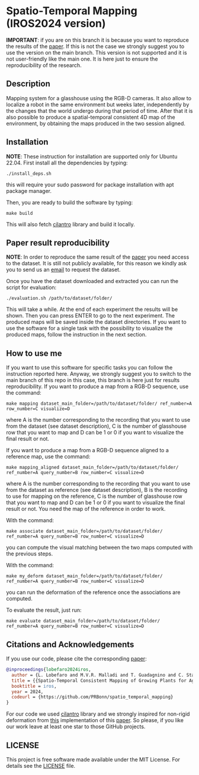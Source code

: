 # Spatio-Temporal Mapping  (IROS2024 version)

**IMPORTANT**: if you are on this branch it is because you want to reproduce the results of the [paper](https://www.ipb.uni-bonn.de/wp-content/papercite-data/pdf/lobefaro2024iros.pdf). If this is not the case we strongly suggest you to use the version on the main branch. This version is not supported and it is not user-friendly like the main one. It is here just to ensure the reproducibility of the research.

## Description
Mapping system for a glasshouse using the RGB-D cameras. It also allow to localize a robot in the same environment but weeks later, independently by the changes that the world undergo during that period of time. After that it is also possible to produce a spatial-temporal consistent 4D map of the environment, by obtaining the maps produced in the two session aligned.

## Installation 
**NOTE**: These instruction for installation are supported only for Ubuntu 22.04.
First install all the dependencies by typing:

```
./install_deps.sh
```

this will require your sudo password for package installation with apt package manager.

Then, you are ready to build the software by typing:

```
make build
```

This will also fetch [cilantro](https://github.com/kzampog/cilantro) library and build it locally.

## Paper result reproducibility
**NOTE**: In order to reproduce the same result of the [paper](https://www.ipb.uni-bonn.de/wp-content/papercite-data/pdf/lobefaro2024iros.pdf) you need access to the dataset. It is still not publicly available, for this reason we kindly ask you to send us an [email](mailto:llobefar@uni-bonn.de?subject=[GitHub]%20Data%20Request) to request the dataset.

Once you have the dataset downloaded and extracted you can run the script for evaluation:

```
./evaluation.sh /path/to/dataset/folder/
```

This will take a while. At the end of each experiment the results will be shown. Then you can press ENTER to go to the next experiment. The produced maps will be saved inside the dataset directories.
If you want to use the software for a single task with the possibility to visualize the produced maps, follow the instruction in the next section.

## How to use me
If you want to use this software for specific tasks you can follow the instruction reported here. Anyway, we strongly suggest you to switch to the main branch of this repo in this case, this branch is here just for results reproducibility.
If you want to produce a map from a RGB-D sequence, use the command:

```
make mapping dataset_main_folder=/path/to/dataset/folder/ ref_number=A row_number=C visualize=D
```

where A is the number corresponding to the recording that you want to use from the dataset (see dataset description), C is the number of glasshouse row that you want to map and D can be 1 or 0 if you want to visualize the final result or not.

If you want to produce a map from a RGB-D sequence aligned to a reference map, use the command:
```
make mapping_aligned dataset_main_folder=/path/to/dataset/folder/ ref_number=A query_number=B row_number=C visualize=D
```
where A is the number corresponding to the recording that you want to use from the dataset as reference (see dataset description), B is the recording to use for mapping on the reference, C is the number of glasshouse row that you want to map and D can be 1 or 0 if you want to visualize the final result or not. You need the map of the reference in order to work.

With the command:
```
make associate dataset_main_folder=/path/to/dataset/folder/ ref_number=A query_number=B row_number=C visualize=D
```
you can compute the visual matching between the two maps computed with the previous steps.

With the command:
```
make my_deform dataset_main_folder=/path/to/dataset/folder/ ref_number=A query_number=B row_number=C visualize=D 
```

you can run the deformation of the reference once the associations are computed.

To evaluate the result, just run:

```
make evaluate dataset_main_folder=/path/to/dataset/folder/ ref_number=A query_number=B row_number=C visualize=D
```


## Citations and Acknowledgements
If you use our code, please cite the corresponding [paper](https://www.ipb.uni-bonn.de/wp-content/papercite-data/pdf/lobefaro2024iros.pdf):

```bibtex
@inproceedings{lobefaro2024iros,
  author = {L. Lobefaro and M.V.R. Malladi and T. Guadagnino and C. Stachniss},
  title = {{Spatio-Temporal Consistent Mapping of Growing Plants for Agricultural Robots in the Wild}},
  booktitle = iros,
  year = 2024,
  codeurl = {https://github.com/PRBonn/spatio_temporal_mapping}
}
```

For our code we used [cilantro](https://github.com/kzampog/cilantro) library and we strongly inspired for non-rigid deformation from [this](https://github.com/rFalque/embedded_deformation) implementation of this [paper](https://people.inf.ethz.ch/~sumnerb/research/embdef/Sumner2007EDF.pdf). So please, if you like our work leave at least one star to those GitHub projects.


## LICENSE
This project is free software made available under the MIT License. For details see the [LICENSE](https://github.com/PRBonn/spatio-temporal-mapping/blob/main/LICENSE) file.
